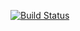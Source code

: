 [![Build Status](https://travis-ci.com/Paul-weqe/Kotlin-Clean.svg?branch=master)](https://travis-ci.com/Paul-weqe/Kotlin-Clean)

